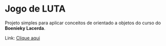 # Jogo de LUTA 

Projeto simples para aplicar conceitos de orientado a objetos do curso do **Boenieky Lacerda**.

Link: [Clique aqui](https://andrefhz.github.io/luta/)
